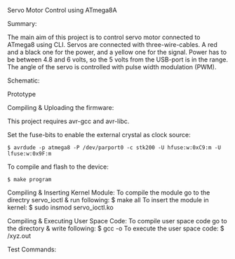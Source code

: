 Servo Motor Control using ATmega8A

Summary:

The main aim of this project is to control servo motor connected to ATmega8 using CLI. Servos are connected with three-wire-cables. A red and a black one for the power, and a yellow one for the signal. Power has to be between 4.8 and 6 volts, so the 5 volts from the USB-port is in the range. The angle of the servo is controlled with pulse width modulation (PWM).

Schematic:
 

Prototype

Compiling & Uploading the firmware:

This project requires avr-gcc and avr-libc. 

Set the fuse-bits to enable the external crystal as clock source:

`$ avrdude -p atmega8 -P /dev/parport0 -c stk200 -U hfuse:w:0xC9:m -U lfuse:w:0x9F:m`

To compile and flash to the device:

`$ make program`

Compiling & Inserting Kernel Module:
To compile the module go to the directry servo_ioctl & run following:
    $ make all
To  insert the module in kernel:
    $ sudo insmod servo_ioctl.ko


Compiling & Executing User Space Code:
To compile user space code go to the directory   & write following:
    $ gcc -o 
To execute the user space code:
    $ /xyz.out

Test Commands:
